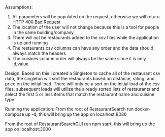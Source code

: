 Assumptions:
1. All parameters will be populated on the request, otherwise we will return HTTP 400 Bad Request
2. The location of the user will not change because this is a tool for people in the same building/company
3. There will not be restaurants added to the csv files while the application is up and running
4. The restaurants.csv columns can have any order and the data should always match the headers
5. The cuisines column order will always be the same since it is only id,value

Design:
Based on this I created a Singleton to cache all of the restaurant csv data,
the singleton will sort the restaurants based on distance, rating, and price on the initial load.
There will only be a sort on the initial load of the csv files, subsequent loads will utilize the
already sorted lists of restaurants and select the first 5 or less items that match the restaurant
name and cuisine type


Running the application: 
From the root of RestaurantSearch run docker-compose up -d, this will bring up the app on localhost:8080

From the root of RestaurantSearchGUI run npm start, this will bring up the app on localhost:3000

